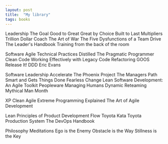 ```yaml
---
layout: post
title:  "My library"
tags: books
---
```

Leadership
The Goal
Good to Great
Great by Choice
Built to Last
Multipliers
Trillion Dollar Coach
The Art of War
The Five Dysfunctions of a Team
Drive
The Leader's Handbook
Training from the back of the room

Software
Agile Technical Practices Distilled
The Pragmatic Programmer
Clean Code
Working Effectively with Legacy Code
Refactoring
GOOS
Release It!
DDD Eric Evans

Software Leadership
Accelerate
The Phoenix Project
The Managers Path
Smart and Gets Things Done
Fearless Change
Lean Software Development: An Agile Toolkit
Peopleware
Managing Humans
Dynamic Reteaming
Mythical Man Month

XP
Clean Agile
Extreme Programming Explained
The Art of Agile Development

Lean
Principles of Product Development Flow
Toyota Kata
Toyota Production System
The DevOps Handbook

Philosophy
Meditations
Ego is the Enemy
Obstacle is the Way
Stillness is the Key